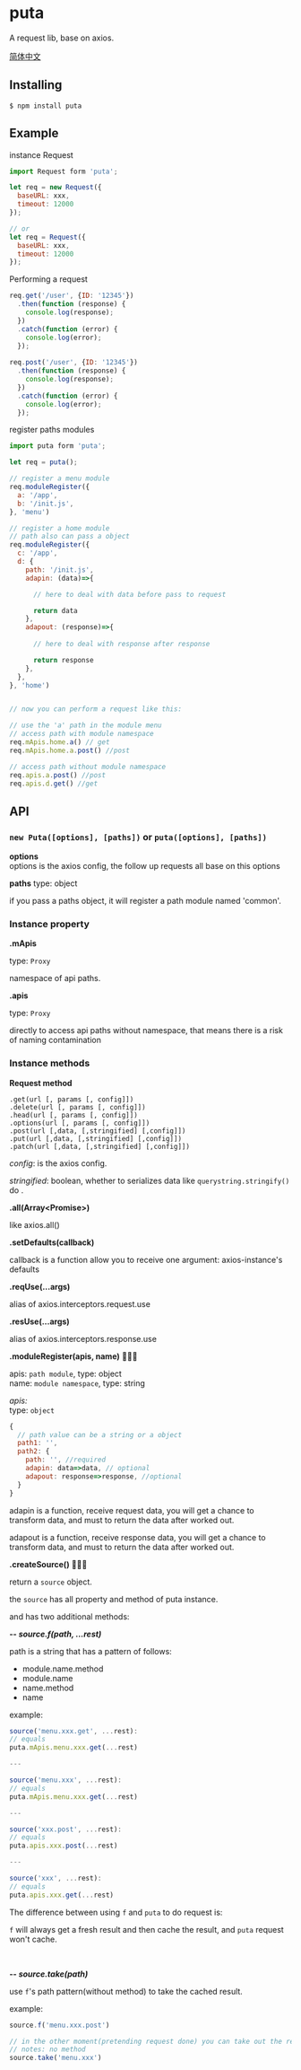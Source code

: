 # puta
A request lib, base on axios.

[简体中文](./zh-cn-readme.md)

## Installing

```
$ npm install puta
```

## Example

instance Request

```js
import Request form 'puta';

let req = new Request({
  baseURL: xxx,
  timeout: 12000
});

// or
let req = Request({
  baseURL: xxx,
  timeout: 12000
});


```

Performing a request

```js
req.get('/user', {ID: '12345'})
  .then(function (response) {
    console.log(response);
  })
  .catch(function (error) {
    console.log(error);
  });
  
req.post('/user', {ID: '12345'})
  .then(function (response) {
    console.log(response);
  })
  .catch(function (error) {
    console.log(error);
  });


```

register paths modules

```js
import puta form 'puta';

let req = puta();

// register a menu module
req.moduleRegister({
  a: '/app',
  b: '/init.js',
}, 'menu')

// register a home module
// path also can pass a object 
req.moduleRegister({
  c: '/app',
  d: {
    path: '/init.js',
    adapin: (data)=>{

      // here to deal with data before pass to request

      return data
    },
    adapout: (response)=>{
      
      // here to deal with response after response

      return response
    },
  },
}, 'home')


// now you can perform a request like this:

// use the 'a' path in the module menu
// access path with module namespace
req.mApis.home.a() // get
req.mApis.home.a.post() //post

// access path without module namespace
req.apis.a.post() //post
req.apis.d.get() //get

```


## API

### `new Puta([options], [paths])`  or  `puta([options], [paths])`

**options**  
options is the axios config, the follow up requests all base on this options

**paths**  type: object

if you pass a paths object, it will register a path module named 'common'.

### Instance property

**.mApis**

type: `Proxy`

namespace of api paths.

**.apis**

type: `Proxy`

directly to access api paths without namespace, that means there is a risk of naming contamination

### Instance methods

**Request method**

`.get(url [, params [, config]])`   
`.delete(url [, params [, config]])`  
`.head(url [, params [, config]])`  
`.options(url [, params [, config]])`  
`.post(url [,data, [,stringified] [,config]])`  
`.put(url [,data, [,stringified] [,config]])`  
`.patch(url [,data, [,stringified] [,config]])`

*config*: is the axios config.  

*stringified*: boolean, whether to  serializes data like `querystring.stringify()` do .


**.all(Array\<Promise\>)**

like axios.all()

**.setDefaults(callback)**

callback is a function allow you to receive one argument: axios-instance's defaults


**.reqUse(...args)**

alias of axios.interceptors.request.use


**.resUse(...args)**

alias of axios.interceptors.response.use



**.moduleRegister(apis, name)** :sweet_potato::sweet_potato::sweet_potato:

apis: `path module`, type: object  
name: `module namespace`, type: string

*apis:*  
type: `object`

```js
{
  // path value can be a string or a object
  path1: '',  
  path2: {
    path: '', //required
    adapin: data=>data, // optional
    adapout: response=>response, //optional
  }
}
```

adapin is a function, receive request data, you will get a chance to transform data, and must to return the data after worked	out.

adapout is a function, receive response data, you will get a chance to transform data, and must to return the data after worked	out.

**.createSource()** :sweet_potato::sweet_potato::sweet_potato:

return a `source` object.

the `source` has all property and method of puta instance. 

and has two additional methods: 

**-- _source.f(path, ...rest)_** 

path is a string that has a pattern of follows:  

- module.name.method
- module.name
- name.method
- name

example:

```js
source('menu.xxx.get', ...rest):
// equals
puta.mApis.menu.xxx.get(...rest)

---

source('menu.xxx', ...rest):
// equals
puta.mApis.menu.xxx.get(...rest)

---

source('xxx.post', ...rest):
// equals
puta.apis.xxx.post(...rest)

---

source('xxx', ...rest):
// equals
puta.apis.xxx.get(...rest)

```
The difference between using `f` and `puta` to do request is: 

`f` will always get a fresh result and then cache the result, and `puta` request won't cache.

<br>

**-- _source.take(path)_**

use `f`'s path pattern(without method) to take the cached result.

example:

```js
source.f('menu.xxx.post')

// in the other moment(pretending request done) you can take out the result like this:
// notes: no method
source.take('menu.xxx')

```